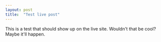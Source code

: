 ```yaml
---
layout: post
title:  "Test live post"
---
```


This is a test that should show up on the live site. Wouldn't that be cool? Maybe it'll happen.